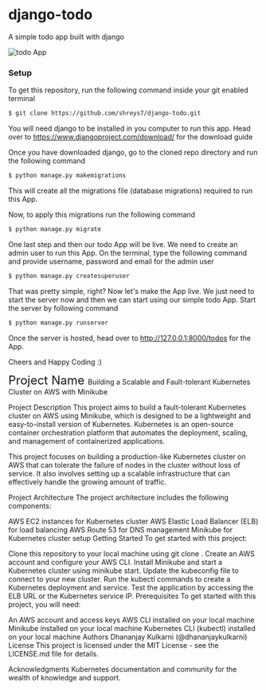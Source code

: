 # django-todo
A simple todo app built with django

![todo App](https://raw.githubusercontent.com/shreys7/django-todo/develop/staticfiles/todoApp.png)
### Setup
To get this repository, run the following command inside your git enabled terminal
```bash
$ git clone https://github.com/shreys7/django-todo.git
```
You will need django to be installed in you computer to run this app. Head over to https://www.djangoproject.com/download/ for the download guide

Once you have downloaded django, go to the cloned repo directory and run the following command

```bash
$ python manage.py makemigrations
```

This will create all the migrations file (database migrations) required to run this App.

Now, to apply this migrations run the following command
```bash
$ python manage.py migrate
```

One last step and then our todo App will be live. We need to create an admin user to run this App. On the terminal, type the following command and provide username, password and email for the admin user
```bash
$ python manage.py createsuperuser
```

That was pretty simple, right? Now let's make the App live. We just need to start the server now and then we can start using our simple todo App. Start the server by following command

```bash
$ python manage.py runserver
```

Once the server is hosted, head over to http://127.0.0.1:8000/todos for the App.

Cheers and Happy Coding :)

<span style="font-size:24px">Project Name </span>
Building a Scalable and Fault-tolerant Kubernetes Cluster on AWS with Minikube

Project Description
This project aims to build a fault-tolerant Kubernetes cluster on AWS using Minikube, which is designed to be a lightweight and easy-to-install version of Kubernetes. Kubernetes is an open-source container orchestration platform that automates the deployment, scaling, and management of containerized applications.

This project focuses on building a production-like Kubernetes cluster on AWS that can tolerate the failure of nodes in the cluster without loss of service. It also involves setting up a scalable infrastructure that can effectively handle the growing amount of traffic.

Project Architecture
The project architecture includes the following components:

AWS EC2 instances for Kubernetes cluster
AWS Elastic Load Balancer (ELB) for load balancing
AWS Route 53 for DNS management
Minikube for Kubernetes cluster setup
Getting Started
To get started with this project:

Clone this repository to your local machine using git clone <repo-link>.
Create an AWS account and configure your AWS CLI.
Install Minikube and start a Kubernetes cluster using minikube start.
Update the kubeconfig file to connect to your new cluster.
Run the kubectl commands to create a Kubernetes deployment and service.
Test the application by accessing the ELB URL or the Kubernetes service IP.
Prerequisites
To get started with this project, you will need:

An AWS account and access keys
AWS CLI installed on your local machine
Minikube installed on your local machine
Kubernetes CLI (kubectl) installed on your local machine
Authors
Dhananjay Kulkarni (@dhananjaykulkarni)
License
This project is licensed under the MIT License - see the LICENSE.md file for details.

Acknowledgments
Kubernetes documentation and community for the wealth of knowledge and support.
